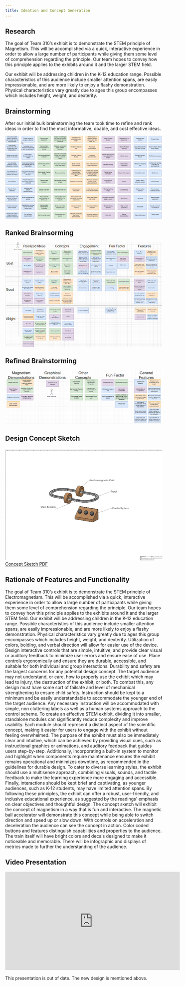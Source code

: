 ```yaml
---
title: Ideation and Concept Generation
---
```


## Research

The goal of Team 310’s exhibit is to demonstrate the STEM principle of Magnetism. This will be accomplished via a quick, interactive experience in order to allow a large number of participants while giving them some level of comprehension regarding the principle. Our team hopes to convey how this principle applies to the exhibits around it and the larger STEM field. 

Our exhibit will be addressing children in the K-12 education range. Possible characteristics of this audience include smaller attention spans, are easily impressionable, and are more likely to enjoy a flashy demonstration. Physical characteristics vary greatly due to ages this group encompasses which includes height, weight, and dexterity.

## Brainstorming

After our initial bulk brainstorming the team took time to refine and rank ideas in order to find the most informative, doable, and cost effective ideas.

![Brainstorming Generation](https://raw.githubusercontent.com/ASU-EGR314-2025-S-310/ASU-EGR314-2025-S-310.github.io/refs/heads/main/assets/UpdatedIdeation.png?raw=true)

## Ranked Brainsorming

![Brainstorming Ranking](https://raw.githubusercontent.com/ASU-EGR314-2025-S-310/ASU-EGR314-2025-S-310.github.io/refs/heads/main/assets/UpdatedRanking.png?raw=true)

## Refined Brainstorming

![Brainstorming Refinement](https://raw.githubusercontent.com/ASU-EGR314-2025-S-310/ASU-EGR314-2025-S-310.github.io/refs/heads/main/assets/UpdatedRefineConsol.png?raw=true)

## Design Concept Sketch

![Concept Sketch](https://github.com/ASU-EGR314-2025-S-310/ASU-EGR314-2025-S-310.github.io/blob/main/assets/Concept_Sketch.JPG?raw=true)
[Concept Sketch PDF](https://github.com/ASU-EGR314-2025-S-310/ASU-EGR314-2025-S-310.github.io/blob/main/assets/ConceptSketch.pdf)

## Rationale of Features and Functionality

The goal of Team 310’s exhibit is to demonstrate the STEM principle of Electromagnetism. This will be accomplished via a quick, interactive experience in order to allow a large number of participants while giving them some level of comprehension regarding the principle. Our team hopes to convey how this principle applies to the exhibits around it and the larger STEM field. Our exhibit will be addressing children in the K-12 education range. Possible characteristics of this audience include smaller attention spans, are easily impressionable, and are more likely to enjoy a flashy demonstration. Physical characteristics vary greatly due to ages this group encompasses which includes height, weight, and dexterity. Utilization of colors, bolding, and verbal direction will allow for easier use of the device. Design interactive controls that are simple, intuitive, and provide clear visual or auditory feedback to minimize user errors and ensure ease of use. Place controls ergonomically and ensure they are durable, accessible, and suitable for both individual and group interactions. Durability and safety are the largest concerns for any potential design concept. The target audience may not understand, or care, how to properly use the exhibit which may lead to injury, the destruction of the exhibit, or both. To combat this, any design must have some sort of failsafe and level of mechanical strengthening to ensure child safety. Instruction should be kept to a minimum and be easily understandable to accommodate the younger end of the target audience. Any necessary instruction will be accommodated with simple, non cluttering labels as well as a human systems approach to the control scheme. To create an effective STEM exhibit, dividing it into smaller, standalone modules can significantly reduce complexity and improve usability. Each module should represent a distinct aspect of the scientific concept, making it easier for users to engage with the exhibit without feeling overwhelmed. The purpose of the exhibit must also be immediately clear and intuitive, which can be achieved by providing visual cues, such as instructional graphics or animations, and auditory feedback that guides users step-by-step. Additionally, incorporating a built-in system to monitor and highlight when components require maintenance ensures the exhibit remains operational and minimizes downtime, as recommended in the guidelines for durable design. To cater to diverse learning styles, the exhibit should use a multisense approach, combining visuals, sounds, and tactile feedback to make the learning experience more engaging and accessible. Finally, interactions should be kept brief and captivating, as younger audiences, such as K-12 students, may have limited attention spans. By following these principles, the exhibit can offer a robust, user-friendly, and inclusive educational experience, as suggested by the readings' emphasis on clear objectives and thoughtful design. The concept sketch will exhibit the concept of magnetism in a way that is fun and interactive. The magnetic ball accelerator will demonstrate this concept while being able to switch direction and speed up or slow down. With controls on acceleration and deceleration the audience can see the concept in action. Color coded buttons and features distinguish capabilities and properties to the audience. The train itself will have bright colors and decals designed to make it noticeable and memorable. There will be infographic and displays of metrics made to further the understanding of the audience.

## Video Presentation

<!-- [![310 Presentation](https://raw.githubusercontent.com/ASU-EGR314-2025-S-310/ASU-EGR314-2025-S-310.github.io/refs/heads/main/assets/title_slide.png)](https://youtu.be/sNeq0-T3qaE) -->

<iframe width="560" height="315" src="https://www.youtube.com/embed/sNeq0-T3qaE?si=eDuEUuGTXGdPqSva" title="YouTube video player" frameborder="0" allow="accelerometer; autoplay; clipboard-write; encrypted-media; gyroscope; picture-in-picture; web-share" referrerpolicy="strict-origin-when-cross-origin" allowfullscreen></iframe>

This presentation is out of date. The new design is mentioned above.